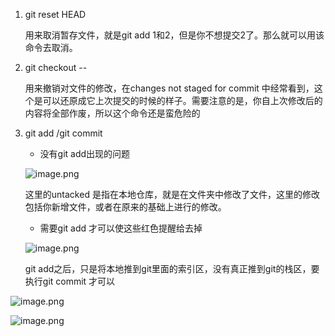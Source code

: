 1. git reset HEAD <file>

   用来取消暂存文件，就是git add 1和2，但是你不想提交2了。那么就可以用该命令去取消。

2. git checkout -- <file>

   用来撤销对文件的修改，在changes not staged for commit 中经常看到，这个是可以还原成它上次提交的时候的样子。需要注意的是，你自上次修改后的内容将全部作废，所以这个命令还是蛮危险的

3. git add /git commit

   - 没有git add出现的问题

   ![image.png](https://i.loli.net/2019/12/25/WextlUsMmFfRNEu.png)

   这里的untacked 是指在本地仓库，就是在文件夹中修改了文件，这里的修改包括你新增文件，或者在原来的基础上进行的修改。

   - 需要git add 才可以使这些红色提醒给去掉

   ![image.png](https://i.loli.net/2019/12/25/9Y6fejpkOJLF7SB.png)

   git add之后，只是将本地推到git里面的索引区，没有真正推到git的栈区，要执行git commit 才可以

![image.png](https://i.loli.net/2019/12/25/DPHsNQa4bpiFodA.png)

![image.png](https://i.loli.net/2019/12/25/afUHQvsroZqDkdm.png)